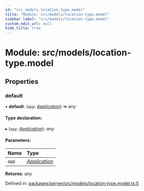 ```yaml
---
id: "src_models_location_type_model"
title: "Module: src/models/location-type.model"
sidebar_label: "src/models/location-type.model"
custom_edit_url: null
hide_title: true
---
```


# Module: src/models/location-type.model

## Properties

### default

• **default**: (`app`: [*Application*](src_declarations.md#application)) => *any*

#### Type declaration:

▸ (`app`: [*Application*](src_declarations.md#application)): *any*

#### Parameters:

Name | Type |
:------ | :------ |
`app` | [*Application*](src_declarations.md#application) |

**Returns:** *any*

Defined in: [packages/server/src/models/location-type.model.ts:5](https://github.com/xr3ngine/xr3ngine/blob/7650c2bea/packages/server/src/models/location-type.model.ts#L5)
